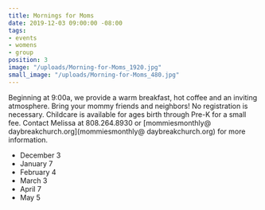 ```yaml
---
title: Mornings for Moms
date: 2019-12-03 09:00:00 -08:00
tags:
- events
- womens
- group
position: 3
image: "/uploads/Morning-for-Moms_1920.jpg"
small_image: "/uploads/Morning-for-Moms_480.jpg"
---
```


Beginning at 9:00a, we provide a warm breakfast, hot coffee and an inviting atmosphere. Bring your mommy friends and neighbors! No registration is necessary. Childcare is available for ages birth through Pre-K for a small fee. Contact Melissa
at 808.264.8930 or [mommiesmonthly@ daybreakchurch.org](mommiesmonthly@ daybreakchurch.org) for more information.

* December 3
* January 7
* February 4
* March 3
* April 7
* May 5